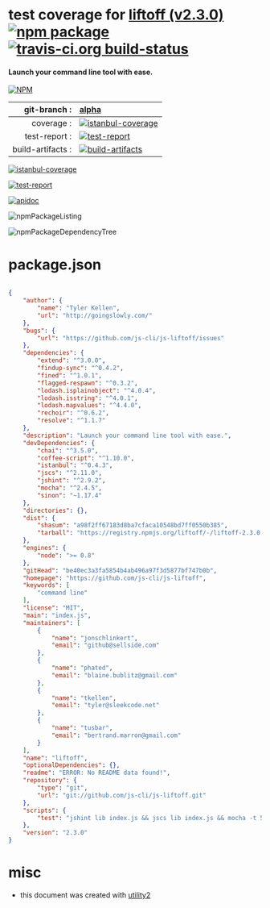 # test coverage for  [liftoff (v2.3.0)](https://github.com/js-cli/js-liftoff)  [![npm package](https://img.shields.io/npm/v/npmtest-liftoff.svg?style=flat-square)](https://www.npmjs.org/package/npmtest-liftoff) [![travis-ci.org build-status](https://api.travis-ci.org/npmtest/node-npmtest-liftoff.svg)](https://travis-ci.org/npmtest/node-npmtest-liftoff)
#### Launch your command line tool with ease.

[![NPM](https://nodei.co/npm/liftoff.png?downloads=true)](https://www.npmjs.com/package/liftoff)

| git-branch : | [alpha](https://github.com/npmtest/node-npmtest-liftoff/tree/alpha)|
|--:|:--|
| coverage : | [![istanbul-coverage](https://npmtest.github.io/node-npmtest-liftoff/build/coverage.badge.svg)](https://npmtest.github.io/node-npmtest-liftoff/build/coverage.html/index.html)|
| test-report : | [![test-report](https://npmtest.github.io/node-npmtest-liftoff/build/test-report.badge.svg)](https://npmtest.github.io/node-npmtest-liftoff/build/test-report.html)|
| build-artifacts : | [![build-artifacts](https://npmtest.github.io/node-npmtest-liftoff/glyphicons_144_folder_open.png)](https://github.com/npmtest/node-npmtest-liftoff/tree/gh-pages/build)|

[![istanbul-coverage](https://npmtest.github.io/node-npmtest-liftoff/build/screenCapture.buildCustomOrg.browser.coverage.html.png)](https://npmtest.github.io/node-npmtest-liftoff/build/coverage.html/index.html)

[![test-report](https://npmtest.github.io/node-npmtest-liftoff/build/screenCapture.buildCustomOrg.browser.%252Fhome%252Ftravis%252Fbuild%252Fnpmtest%252Fnode-npmtest-liftoff%252Ftmp%252Fbuild%252Ftest-report.html.png)](https://npmtest.github.io/node-npmtest-liftoff/build/test-report.html)

[![apidoc](https://npmdoc.github.io/node-npmdoc-liftoff/build/screenCapture.buildApidoc.browser.%252Fhome%252Ftravis%252Fbuild%252Fnpmdoc%252Fnode-npmdoc-liftoff%252Ftmp%252Fbuild%252Fapidoc.html.png)](https://npmdoc.github.io/node-npmdoc-liftoff/build/apidoc.html)

![npmPackageListing](https://npmtest.github.io/node-npmtest-liftoff/build/screenCapture.npmPackageListing.svg)

![npmPackageDependencyTree](https://npmtest.github.io/node-npmtest-liftoff/build/screenCapture.npmPackageDependencyTree.svg)



# package.json

```json

{
    "author": {
        "name": "Tyler Kellen",
        "url": "http://goingslowly.com/"
    },
    "bugs": {
        "url": "https://github.com/js-cli/js-liftoff/issues"
    },
    "dependencies": {
        "extend": "^3.0.0",
        "findup-sync": "^0.4.2",
        "fined": "^1.0.1",
        "flagged-respawn": "^0.3.2",
        "lodash.isplainobject": "^4.0.4",
        "lodash.isstring": "^4.0.1",
        "lodash.mapvalues": "^4.4.0",
        "rechoir": "^0.6.2",
        "resolve": "^1.1.7"
    },
    "description": "Launch your command line tool with ease.",
    "devDependencies": {
        "chai": "^3.5.0",
        "coffee-script": "^1.10.0",
        "istanbul": "^0.4.3",
        "jscs": "^2.11.0",
        "jshint": "^2.9.2",
        "mocha": "^2.4.5",
        "sinon": "~1.17.4"
    },
    "directories": {},
    "dist": {
        "shasum": "a98f2ff67183d8ba7cfaca10548bd7ff0550b385",
        "tarball": "https://registry.npmjs.org/liftoff/-/liftoff-2.3.0.tgz"
    },
    "engines": {
        "node": ">= 0.8"
    },
    "gitHead": "be40ec3a3fa5854b4ab496a97f3d5877bf747b0b",
    "homepage": "https://github.com/js-cli/js-liftoff",
    "keywords": [
        "command line"
    ],
    "license": "MIT",
    "main": "index.js",
    "maintainers": [
        {
            "name": "jonschlinkert",
            "email": "github@sellside.com"
        },
        {
            "name": "phated",
            "email": "blaine.bublitz@gmail.com"
        },
        {
            "name": "tkellen",
            "email": "tyler@sleekcode.net"
        },
        {
            "name": "tusbar",
            "email": "bertrand.marron@gmail.com"
        }
    ],
    "name": "liftoff",
    "optionalDependencies": {},
    "readme": "ERROR: No README data found!",
    "repository": {
        "type": "git",
        "url": "git://github.com/js-cli/js-liftoff.git"
    },
    "scripts": {
        "test": "jshint lib index.js && jscs lib index.js && mocha -t 5000 -b -R spec test/index"
    },
    "version": "2.3.0"
}
```



# misc
- this document was created with [utility2](https://github.com/kaizhu256/node-utility2)
